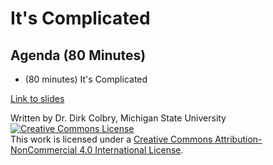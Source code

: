 # It's Complicated



## Agenda (80 Minutes)

- (80 minutes) It's Complicated


[Link to slides](https://docs.google.com/presentation/d/14TvreKjiwiibkIfefYlDAQKlPMjVYiRWWJDpFC5lhpU/edit?usp=sharing)


Written by Dr. Dirk Colbry, Michigan State University
<a rel="license" href="http://creativecommons.org/licenses/by-nc/4.0/"><img alt="Creative Commons License" style="border-width:0" src="https://i.creativecommons.org/l/by-nc/4.0/88x31.png" /></a><br />This work is licensed under a <a rel="license" href="http://creativecommons.org/licenses/by-nc/4.0/">Creative Commons Attribution-NonCommercial 4.0 International License</a>.
